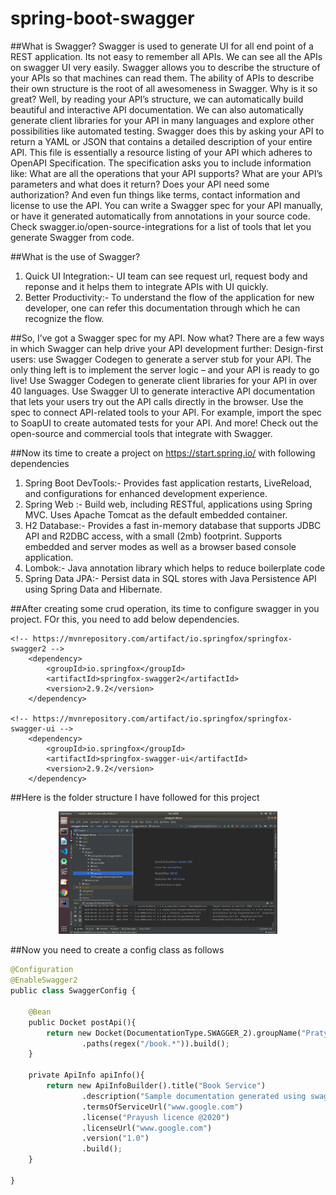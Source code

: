 # spring-boot-swagger


##What is Swagger?
Swagger is used to generate UI for all end point of a REST application. Its not easy to remember all APIs. We can see all the APIs on swagger UI very easily.  Swagger allows you to describe the structure of your APIs so that machines can read them. The ability of APIs to describe their own structure is the root of all awesomeness in Swagger. Why is it so great? Well, by reading your API’s structure, we can automatically build beautiful and interactive API documentation. We can also automatically generate client libraries for your API in many languages and explore other possibilities like automated testing. Swagger does this by asking your API to return a YAML or JSON that contains a detailed description of your entire API. This file is essentially a resource listing of your API which adheres to OpenAPI Specification. The specification asks you to include information like:
What are all the operations that your API supports?
What are your API’s parameters and what does it return?
Does your API need some authorization?
And even fun things like terms, contact information and license to use the API.
You can write a Swagger spec for your API manually, or have it generated automatically from annotations in your source code. Check swagger.io/open-source-integrations for a list of tools that let you generate Swagger from code.


##What is the use of Swagger?
1. Quick UI Integration:- UI team can see request url, request body and reponse and it helps them to integrate APIs with UI quickly.
2. Better Productivity:- To understand the flow of the application for new developer, one can refer this documentation through which he can recognize the flow.


##So, I’ve got a Swagger spec for my API. Now what?
There are a few ways in which Swagger can help drive your API development further:
Design-first users: use Swagger Codegen to generate a server stub for your API. The only thing left is to implement the server logic – and your API is ready to go live!
Use Swagger Codegen to generate client libraries for your API in over 40 languages.
Use Swagger UI to generate interactive API documentation that lets your users try out the API calls directly in the browser.
Use the spec to connect API-related tools to your API. For example, import the spec to SoapUI to create automated tests for your API.
And more! Check out the open-source and commercial tools that integrate with Swagger.



##Now its time to create a project on https://start.spring.io/ with following dependencies
1. Spring Boot DevTools:- Provides fast application restarts, LiveReload, and configurations for enhanced development experience.
2. Spring Web :- Build web, including RESTful, applications using Spring MVC. Uses Apache Tomcat as the default embedded container.
3. H2 Database:- Provides a fast in-memory database that supports JDBC API and R2DBC access, with a small (2mb) footprint. Supports embedded and server modes as well as a browser based console application.
4. Lombok:- Java annotation library which helps to reduce boilerplate code
5. Spring Data JPA:- Persist data in SQL stores with Java Persistence API using Spring Data and Hibernate.


##After creating some crud operation, its time to configure swagger in you project. FOr this, you need to add below dependencies.

	<!-- https://mvnrepository.com/artifact/io.springfox/springfox-swagger2 -->
		<dependency>
			<groupId>io.springfox</groupId>
			<artifactId>springfox-swagger2</artifactId>
			<version>2.9.2</version>
		</dependency>

	<!-- https://mvnrepository.com/artifact/io.springfox/springfox-swagger-ui -->
		<dependency>
			<groupId>io.springfox</groupId>
			<artifactId>springfox-swagger-ui</artifactId>
			<version>2.9.2</version>
		</dependency>

##Here is the folder structure I have followed for this project
<p align="center">
  <img src="images/folder-structure.png" width="350" title="You too can create you packages like this">
</p>

##Now you need to create a config class as follows

```python
@Configuration
@EnableSwagger2
public class SwaggerConfig {

    @Bean
    public Docket postApi(){
        return new Docket(DocumentationType.SWAGGER_2).groupName("Pratyush Code").apiInfo(apiInfo()).select()
                .paths(regex("/book.*")).build();
    }

    private ApiInfo apiInfo(){
        return new ApiInfoBuilder().title("Book Service")
                .description("Sample documentation generated using swagger2 for our Book Rest APIs")
                .termsOfServiceUrl("www.google.com")
                .license("Prayush licence @2020")
                .licenseUrl("www.google.com")
                .version("1.0")
                .build();
    }

}




